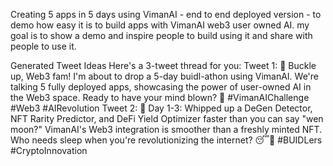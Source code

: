 Creating 5 apps in 5 days using VimanAI - end to end deployed version - to demo how easy it is to build apps with VimanAI web3 user owned AI. my goal is to show a demo and inspire people to build using it and share with people to use it.

Generated Tweet Ideas
Here's a 3-tweet thread for you:
Tweet 1: 🚀 Buckle up, Web3 fam! I'm about to drop a 5-day buidl-athon using VimanAI. We're talking 5 fully deployed apps, showcasing the power of user-owned AI in the Web3 space. Ready to have your mind blown? 🤯 #VimanAIChallenge #Web3 #AIRevolution
Tweet 2: 🧠 Day 1-3: Whipped up a DeGen Detector, NFT Rarity Predictor, and DeFi Yield Optimizer faster than you can say "wen moon?" VimanAI's Web3 integration is smoother than a freshly minted NFT. Who needs sleep when you're revolutionizing the internet? 😴💪 #BUIDLers #CryptoInnovation